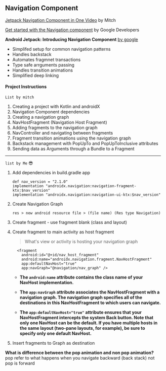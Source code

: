 ## Navigation Component 
[Jetpack Navigation Component in One Video](https://www.youtube.com/watch?v=IEO2X5OU3MY&t=1098s) by Mitch

[Get started with the Navigation component](https://developer.android.com/guide/navigation/navigation-getting-started) by Google Developers

__Android Jetpack: Introducing Navigation Component__ [by google](https://www.youtube.com/watch?time_continue=54&v=Y0Cs2MQxyIs&feature=emb_logo)

* Simplifed setup for common navigation patterns
* Handles backstack
* Automates fragmnet transactions
* Type safe arrguments passing
* Handles transition animations
* Simplified deep linking


#### Project Instructions

`List by mitch`
1) Creating a project with Kotlin and androidX
2) Navigation Component dependencies
3) Creating a navigation graph
3) NavHostFragment (Navigation Host Fragment)
4) Adding fragments to the navigation graph
5) NavController and navigating between fragments
6) Fragment transition animations using the navigation graph
7) Backstack management with PopUpTo and PopUpToInclusive attributes
8) Sending data as Arguments through a Bundle to a Fragment

----

`list by Me` :sunglasses: 
1. Add dependencies in build.gradle app 
    ```
    def nav_version = "2.1.0"
    implementation "androidx.navigation:navigation-fragment-ktx:$nav_version"
    implementation "androidx.navigation:navigation-ui-ktx:$nav_version"
    ```

2. Create Navigation Graph

    `res > new android resource file > (file name) (Res type Navigation)`
    
3. Create fragment - use fragment blank (class and layout)

4. Create fragment to main activity as host fragment 
    > What's view or activity is hosting your navigation graph
       
    ```
      <fragment
        android:id="@+id/nav_host_fragment"
        android:name="androidx.navigation.fragment.NavHostFragment"
        app:defaultNavHost="true"
        app:navGraph="@navigation/nav_graph" />
    ``` 
   
    - __The `android:name` attribute contains the class name of your NavHost implementation.__
   
    - __The `app:navGraph` attribute associates the NavHostFragment with a navigation graph. The navigation graph specifies all of the destinations in this NavHostFragment to which users can navigate.__
   
    - __The `app:defaultNavHost="true"` attribute ensures that your NavHostFragment intercepts the system Back button. Note that only one NavHost can be the default. If you have multiple hosts in the same layout (two-pane layouts, for example), be sure to specify only one default NavHost.__

5. Insert fragments to Graph as destination

__What is difference between the pop animation and non pop animation?__
pop refer to what happens when you navigate backward (back stack)
not pop is forward
